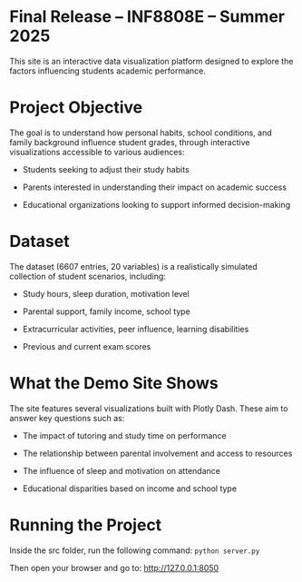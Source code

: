 ﻿# Final Release – INF8808E – Summer 2025
This site is an interactive data visualization platform designed to explore the factors influencing students academic performance.

# Project Objective
The goal is to understand how personal habits, school conditions, and family background influence student grades, through interactive visualizations accessible to various audiences:

- Students seeking to adjust their study habits

- Parents interested in understanding their impact on academic success

- Educational organizations looking to support informed decision-making

# Dataset
The dataset (6607 entries, 20 variables) is a realistically simulated collection of student scenarios, including:

- Study hours, sleep duration, motivation level

- Parental support, family income, school type

- Extracurricular activities, peer influence, learning disabilities

- Previous and current exam scores

# What the Demo Site Shows
The site features several visualizations built with Plotly Dash. These aim to answer key questions such as:

- The impact of tutoring and study time on performance

- The relationship between parental involvement and access to resources

- The influence of sleep and motivation on attendance

- Educational disparities based on income and school type

# Running the Project
Inside the src folder, run the following command:
```python server.py ```

Then open your browser and go to:
http://127.0.0.1:8050

